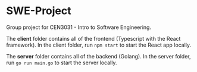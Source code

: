 # SWE-Project
Group project for CEN3031 - Intro to Software Engineering.

The **client** folder contains all of the frontend (Typescript with the React framework). In the client folder, run `npm start` to start the React app locally.

The **server** folder contains all of the backend (Golang). In the server folder, run `go run main.go` to start the server locally.


